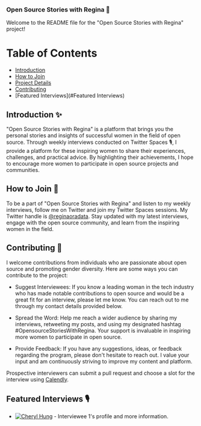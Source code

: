 ### Open Source Stories with Regina 🌟

Welcome to the README file for the "Open Source Stories with Regina" project! 


# Table of Contents

- [Introduction](#introduction)
- [How to Join](#how-to-join)
- [Project Details](#project-details)
- [Contributing](#contributing)
- [Featured Interviews](#Featured Interviews)

## Introduction ✨

"Open Source Stories with Regina" is a platform that brings you the personal stories and insights of successful women in the field of open source. Through weekly interviews conducted on Twitter Spaces 🎙️, I provide a platform for these inspiring women to share their experiences, challenges, and practical advice. By highlighting their achievements, I hope to encourage more women to participate in open source projects and communities.

## How to Join 🌟

To be a part of "Open Source Stories with Regina" and listen to my weekly interviews, follow me on Twitter and join my Twitter Spaces sessions. My Twitter handle is [@reginaoradata](https://twitter.com/reginaoradata). Stay updated with my latest interviews, engage with the open source community, and learn from the inspiring women in the field.

## Contributing 🚀

I welcome contributions from individuals who are passionate about open source and promoting gender diversity. Here are some ways you can contribute to the project:

-  Suggest Interviewees: If you know a leading woman in the tech industry who has made notable contributions to open source and would be a great fit for an interview, please let me know. You can reach out to me through my contact details provided below.

- Spread the Word: Help me reach a wider audience by sharing my interviews, retweeting my posts, and using my designated hashtag #OpensourceStoriesWithRegina. Your support is invaluable in inspiring more women to participate in open source.

- Provide Feedback: If you have any suggestions, ideas, or feedback regarding the program, please don't hesitate to reach out. I value your input and am continuously striving to improve my content and platform.

Prospective interviewers can submit a pull request and choose a slot for the interview using [Calendly](https://calendly.com/reginankem/osswithregina).

## Featured Interviews 🎙️

- [![Cheryl Hung](https://drive.google.com/file/d/1-kTYyNWUTpaWOoezw0bqTsgaPMJ4yxag/view?usp=drive_link)](https://www.oicheryl.com/about/) - Interviewee 1's profile and more information.


